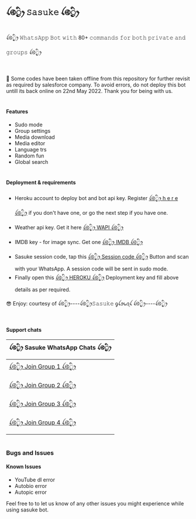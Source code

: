 ## ꪶ࿋྄ིᤢꫂ 𝚂𝚊𝚜𝚞𝚔𝚎 ꪶ࿋྄ིᤢꫂ
ꪶ࿋྄ིᤢꫂ 𝚆𝚑𝚊𝚝𝚜𝙰𝚙𝚙 𝙱𝚘𝚝 𝚠𝚒𝚝𝚑 80+ 𝚌𝚘𝚖𝚖𝚊𝚗𝚍𝚜 𝚏𝚘𝚛 𝚋𝚘𝚝𝚑 𝚙𝚛𝚒𝚟𝚊𝚝𝚎 𝚊𝚗𝚍 𝚐𝚛𝚘𝚞𝚙𝚜 ꪶ࿋྄ིᤢꫂ

#
📛 Some  codes have been taken offline 
from this repository for 
further revisit as required 
by salesforce company. 
To avoid errors, do not 
deploy this bot untill its back 
online on 22nd May 2022. 
Thank you for being with us.
#
#### Features

- Sudo mode 
- Group settings
- Media download
- Media editor
- Language trs
- Random fun
- Global search
#
#### Deployment & requirements
- Heroku account to deploy bot and bot api key. Register [ꪶ࿋྄ིᤢꫂ h e r e ꪶ࿋྄ིᤢꫂ](https://heroku.com) if you don't have one, or go the next step if you have one.
- Weather api key. Get it here [ꪶ࿋྄ིᤢꫂ WAPI ꪶ࿋྄ིᤢꫂ](weather.org)
- IMDB key - for image sync. Get one [ꪶ࿋྄ིᤢꫂ IMDB ꪶ࿋྄ིᤢꫂ](i.bb)
- Sasuke session code, tap this [ꪶ࿋྄ིᤢꫂ Session code ꪶ࿋྄ིᤢꫂ](https://replit.com/@GasComIT/Sasuke) Button and scan with your WhatsApp. A session code will be sent in sudo mode.
- Finally open this [ꪶ࿋྄ིᤢꫂ HEROKU ꪶ࿋྄ིᤢꫂ](https://heroku.com?template=https://github.com/krakinz/sasuke.git) Deployment key and fill above details as per required.

😎 Enjoy: courtesy of ꪶ࿋྄ིᤢꫂ----ꪶ࿋྄ིᤢꫂ𝚂𝚊𝚜𝚞𝚔𝚎 ​ᧁꪶ​ꪮ​᥇ꪖꪶ ꪶ࿋྄ིᤢꫂ----ꪶ࿋྄ིᤢꫂ

#
#### Support chats

|ꪶ࿋྄ིᤢꫂ Sasuke WhatsApp Chats ꪶ࿋྄ིᤢꫂ|
|-|
| [ꪶ࿋྄ིᤢꫂ  Join Group 1  ꪶ࿋྄ིᤢꫂ](link.com)|
| [ꪶ࿋྄ིᤢꫂ  Join Group 2  ꪶ࿋྄ིᤢꫂ](link.com)|
| [ꪶ࿋྄ིᤢꫂ  Join Group 3  ꪶ࿋྄ིᤢꫂ](link.com)|
| [ꪶ࿋྄ིᤢꫂ  Join Group 4  ꪶ࿋྄ིᤢꫂ](link.com)|
#
### Bugs and Issues
#### Known Issues
- YouTube dl error
- Autobio error
- Autopic error

Feel free to to let us know of any other issues you might experience while using sasuke bot.
